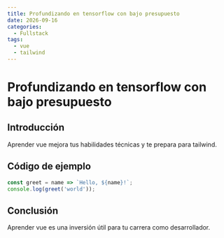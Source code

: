 ```yaml
---
title: Profundizando en tensorflow con bajo presupuesto
date: 2026-09-16
categories:
  - Fullstack
tags:
  - vue
  - tailwind
---
```


# Profundizando en tensorflow con bajo presupuesto

## Introducción

Aprender vue mejora tus habilidades técnicas y te prepara para tailwind.

## Código de ejemplo

```javascript
const greet = name => `Hello, ${name}!`;
console.log(greet('world'));
```

## Conclusión

Aprender vue es una inversión útil para tu carrera como desarrollador.
